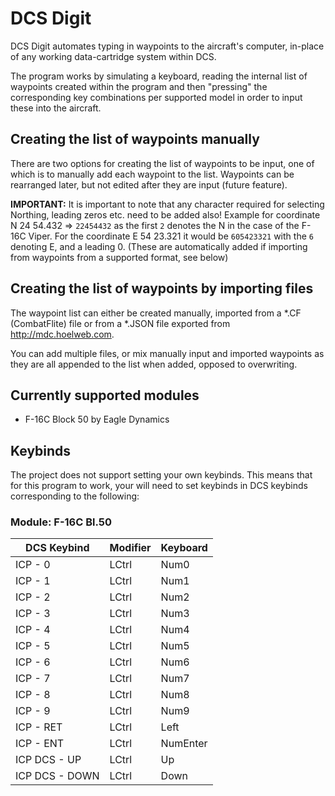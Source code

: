 # DCS Digit

DCS Digit automates typing in waypoints to the aircraft's computer, in-place of any working data-cartridge system within DCS.

The program works by simulating a keyboard, reading the internal list of waypoints created within the program and then "pressing" the corresponding key combinations per supported model in order to input these into the aircraft. 

## Creating the list of waypoints manually

There are two options for creating the list of waypoints to be input, one of which is to manually add each waypoint to the list. Waypoints can be rearranged later, but not edited after they are input (future feature).

**IMPORTANT:**
It is important to note that any character required for selecting Northing, leading zeros etc. need to be added also! Example for coordinate N 24 54.432 => `22454432` as the first `2` denotes the N in the case of the F-16C Viper. For the coordinate E 54 23.321 it would be `605423321` with the `6` denoting E, and a leading 0. (These are automatically added if importing from waypoints from a supported format, see below)


## Creating the list of waypoints by importing files

The waypoint list can either be created manually, imported from a *.CF (CombatFlite) file or from a *.JSON file exported from http://mdc.hoelweb.com.

You can add multiple files, or mix manually input and imported waypoints as they are all appended to the list when added, opposed to overwriting.

## Currently supported modules

- F-16C Block 50 by Eagle Dynamics

## Keybinds

The project does not support setting your own keybinds. This means that for this program to work, your will need to set keybinds in DCS keybinds corresponding to the following:

### Module: F-16C Bl.50

| DCS Keybind    | Modifier | Keyboard |
| -------------- | -------- | -------- |
| ICP - 0        | LCtrl    | Num0     |
| ICP - 1        | LCtrl    | Num1     |
| ICP - 2        | LCtrl    | Num2     |
| ICP - 3        | LCtrl    | Num3     |
| ICP - 4        | LCtrl    | Num4     |
| ICP - 5        | LCtrl    | Num5     |
| ICP - 6        | LCtrl    | Num6     |
| ICP - 7        | LCtrl    | Num7     |
| ICP - 8        | LCtrl    | Num8     |
| ICP - 9        | LCtrl    | Num9     |
| ICP - RET      | LCtrl    | Left     |
| ICP - ENT      | LCtrl    | NumEnter |
| ICP DCS - UP   | LCtrl    | Up       |
| ICP DCS - DOWN | LCtrl    | Down     |
